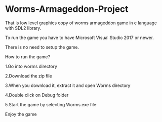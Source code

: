 # Worms-Armageddon-Project
That is low level graphics copy of worms armageddon game in c language with SDL2 library.

To run the game you have to have Microsoft Visual Studio 2017 or newer.

There is no need to setup the game.

How to run the game?

1.Go into worms directory

2.Download the zip file

3.When you download it, extract it and open Worms directory

4.Double click on Debug folder

5.Start the game by selecting Worms.exe file

Enjoy the game
